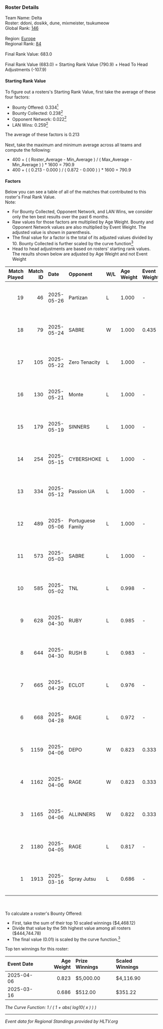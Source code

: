 ### Roster Details<br />
Team Name: Delta<br />
Roster: ddoni, dosikk, dune, mixmeister, tsukumeow<br />
Global Rank: [146](../../standings_global_2025_06_02.md)<br />
<br />
Region: [Europe]( ../../standings_europe_2025_06_02.md)<br />
Regional Rank: [84]( ../../standings_europe_2025_06_02.md)<br />
<br />
Final Rank Value:  683.0<br />
<br />
Final Rank Value (683.0) = Starting Rank Value (790.9) + Head To Head Adjustments (-107.9)<br />

#### Starting Rank Value<br />
To figure out a rosters's Starting Rank Value, first take the average of these four factors:<br />
- Bounty Offered: 0.334[<sup>1</sup>](#table2)
- Bounty Collected: 0.238[<sup>2</sup>](#table1)
- Opponent Network: 0.022[<sup>2</sup>](#table1)
- LAN Wins: 0.259[<sup>2</sup>](#table1)

The average of these factors is 0.213<br />
<br />
Next, take the maximum and minimum average across all teams and compute the following:<br />
- 400 + ( ( Roster_Average - Min_Average ) / ( Max_Average - Min_Average ) ) * 1600 = 790.9
- 400 + ( ( 0.213 - 0.000 ) / ( 0.872 - 0.000 ) ) * 1600 = 790.9


#### Factors<br />
Below you can see a table of all of the matches that contributed to this roster's Final Rank Value.<br />
Note:<br />

- For Bounty Collected, Opponent Network, and LAN Wins, we consider only the ten best results over the past 6 months.
- Raw values for those factors are multiplied by Age Weight. Bounty and Opponent Network values are also multiplied by Event Weight. The adjusted value is shown in parenthesis.
- The final value for a factor is the total of its adjusted values divided by 10. Bounty Collected is further scaled by the curve function[<sup>3</sup>](#curveFunction)
- Head to head adjustments are based on rosters' starting rank values. The results shown below are adjusted by Age Weight and not Event Weight
<span id="table1"></span><br />


| Match Played | Match ID | Date       | Opponent          | W/L | Age Weight | Event Weight | Bounty Collected | Opponent Network | LAN Wins  | H2H Adj. | Roster                                       |
| -: | -: | :- | :- | :- | :- | :- | :- | :- | :- | -: | :- |
|           19 |       46 | 2025-05-26 | Partizan          | L   | 1.000      | -            | -                | -                | -         |    -9.43 | ddoni, dosikk, dune, mixmeister, tsukumeow   |
|           18 |       79 | 2025-05-24 | SABRE             | W   | 1.000      | 0.435        | 0.007 (0.003)    | 0.451 (0.196)    | 0 (0.000) |    18.90 | ddoni, dosikk, dune, mixmeister, tsukumeow   |
|           17 |      105 | 2025-05-22 | Zero Tenacity     | L   | 1.000      | -            | -                | -                | -         |    -6.48 | ddoni, dosikk, dune, mixmeister, tsukumeow   |
|           16 |      130 | 2025-05-21 | Monte             | L   | 1.000      | -            | -                | -                | -         |    -7.12 | batyazzz, ddoni, dosikk, dune, Killmisker    |
|           15 |      179 | 2025-05-19 | SINNERS           | L   | 1.000      | -            | -                | -                | -         |    -8.26 | batyazzz, ddoni, dune, Killmisker, tsukumeow |
|           14 |      254 | 2025-05-15 | CYBERSHOKE        | L   | 1.000      | -            | -                | -                | -         |    -7.35 | batyazzz, ddoni, dune, Killmisker, tsukumeow |
|           13 |      334 | 2025-05-12 | Passion UA        | L   | 1.000      | -            | -                | -                | -         |    -4.16 | batyazzz, ddoni, dune, Killmisker, tsukumeow |
|           12 |      489 | 2025-05-06 | Portuguese Family | L   | 1.000      | -            | -                | -                | -         |   -15.35 | ddoni, dosikk, dune, m1te, tsukumeow         |
|           11 |      573 | 2025-05-03 | SABRE             | L   | 1.000      | -            | -                | -                | -         |   -12.98 | ddoni, dosikk, dune, kaziken, tsukumeow      |
|           10 |      585 | 2025-05-02 | TNL               | L   | 0.998      | -            | -                | -                | -         |    -3.92 | ddoni, dosikk, dune, mixmeister, tsukumeow   |
|            9 |      628 | 2025-04-30 | RUBY              | L   | 0.985      | -            | -                | -                | -         |   -11.80 | ddoni, dosikk, dune, mixmeister, tsukumeow   |
|            8 |      644 | 2025-04-30 | RUSH B            | L   | 0.983      | -            | -                | -                | -         |    -8.73 | ddoni, dosikk, dune, mixmeister, tsukumeow   |
|            7 |      665 | 2025-04-29 | ECLOT             | L   | 0.976      | -            | -                | -                | -         |    -7.36 | ddoni, dosikk, dune, mixmeister, tsukumeow   |
|            6 |      668 | 2025-04-28 | RAGE              | L   | 0.972      | -            | -                | -                | -         |   -19.22 | ddoni, dosikk, dune, mixmeister, tsukumeow   |
|            5 |     1159 | 2025-04-06 | DEPO              | W   | 0.823      | 0.333        | 0.005 (0.001)    | 0.068 (0.019)    | 1 (0.823) |    11.07 | ddoni, dosikk, dune, mixmeister, tsukumeow   |
|            4 |     1162 | 2025-04-06 | RAGE              | W   | 0.823      | 0.333        | 0.003 (0.001)    | 0.034 (0.009)    | 1 (0.823) |     9.48 | ddoni, dosikk, dune, mixmeister, tsukumeow   |
|            3 |     1165 | 2025-04-06 | ALLINNERS         | W   | 0.822      | 0.333        | 0.004 (0.001)    | 0.000 (0.000)    | 1 (0.822) |     5.45 | ddoni, dosikk, dune, mixmeister, tsukumeow   |
|            2 |     1180 | 2025-04-05 | RAGE              | L   | 0.817      | -            | -                | -                | -         |   -16.14 | ddoni, dosikk, dune, mixmeister, tsukumeow   |
|            1 |     1913 | 2025-03-16 | Spray Jutsu       | L   | 0.686      | -            | -                | -                | -         |   -14.49 | ddoni, dosikk, dune, mixmeister, tsukumeow   |

<br />
<span id="table2"></span><br />
To calculate a roster's Bounty Offered:<br />

- First, take the sum of their top 10 scaled winnings ($4,468.12)
- Divide that value by the 5th highest value among all rosters ($444,744.78)
- The final value (0.01) is scaled by the curve function.[<sup>3</sup>](#curveFunction)

Top ten winnings for this roster:<br />

| Event Date | Age Weight | Prize Winnings | Scaled Winnings |
| :- | -: | :- | :- |
| 2025-04-06 |      0.823 | $5,000.00      | $4,116.90       |
| 2025-03-16 |      0.686 | $512.00        | $351.22         |


<span id="curveFunction"></span>_The Curve Function: 1 / ( 1 + abs( log10( x ) ) )_<br />

---
_Event data for Regional Standings provided by HLTV.org_<br />
